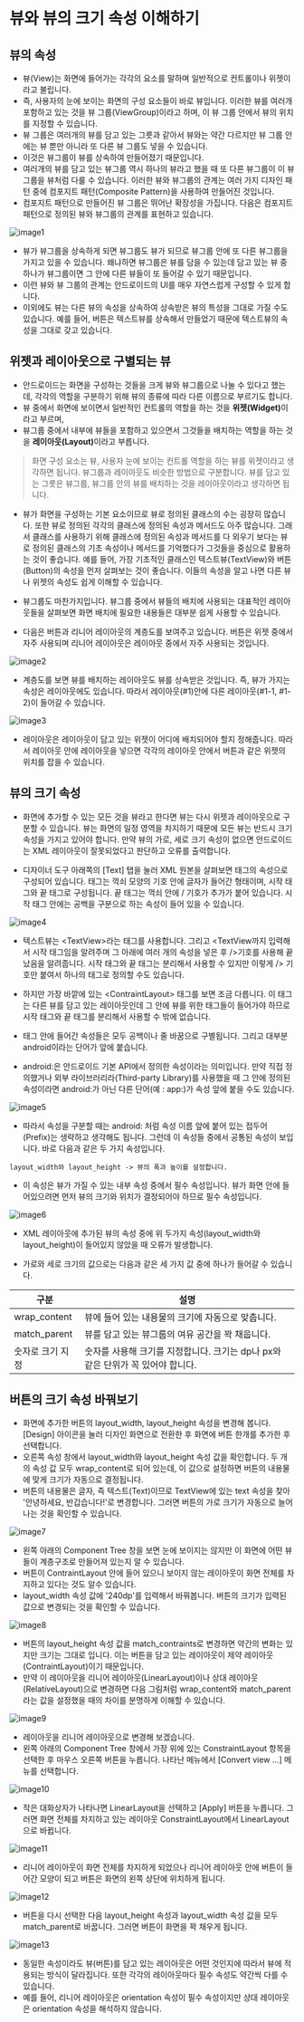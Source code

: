 # 뷰와 뷰의 크기 속성 이해하기

## 뷰의 속성 

- 뷰(View)는 화면에 들어가는 각각의 요소를 말하며 일반적으로 컨트롤이나 위젯이라고 불립니다.
- 즉, 사용자의 눈에 보이는 화면의 구성 요소들이 바로 뷰입니다. 이러한 뷰를 여러개 포함하고 있는 것을 뷰 그룹(ViewGroup)이라고 하며, 이 뷰 그룹 안에서 뷰의 위치를 지정할 수 있습니다. 
- 뷰 그룹은 여러개의 뷰를 담고 있는 그릇과 같아서 뷰와는 약간 다르지만 뷰 그룹 안에는 뷰 뿐만 아니라 또 다른 뷰 그룹도 넣을 수 있습니다. 
- 이것은 뷰그룹이 뷰를 상속하여 만들어졌기 때문입니다. 
- 여러개의 뷰를 담고 있는 뷰그룹 역시 하나의 뷰라고 했을 때 또 다른 뷰그룹이 이 뷰그룹을 뷰처럼 다룰 수 있습니다. 이러한 뷰와 뷰그룹의 관계는 여러 가지 디자인 패턴 중에 컴포지트 패턴(Composite Pattern)을 사용하여 만들어진 것입니다. 
- 컴포지트 패턴으로 만들어진 뷰 그룹은 뛰어난 확장성을 가집니다. 다음은 컴포지트 패턴으로 정의된 뷰와 뷰그룹의 관계를 표현하고 있습니다.

![image1](https://raw.githubusercontent.com/yonggyo1125/curriculum300H/main/7.Android(60%EC%8B%9C%EA%B0%84)/1~2%EC%9D%BC%EC%B0%A8(6h)%20-%20%EA%B0%9C%EB%B0%9C%ED%99%98%EA%B2%BD%20%EC%84%A4%EC%A0%95%2C%20%EB%B7%B0%2C%20%EB%A0%88%EC%9D%B4%EC%95%84%EC%9B%83/images/views/image1.png)

- 뷰가 뷰그룹을 상속하게 되면 뷰그룹도 뷰가 되므로 뷰그룹 안에 또 다른 뷰그룹을 가지고 있을 수 있습니다. 왜냐하면 뷰그룹은 뷰를 담을 수 있는데 담고 있는 뷰 중 하나가 뷰그룹이면 그 안에 다른 뷰들이 또 들어갈 수 있기 때문입니다. 
- 이런 뷰와 뷰 그룹의 관계는 안드로이드의 UI를 매우 자연스럽게 구성할 수 있게 합니다.
- 이외에도 뷰는 다른 뷰의 속성을 상속하여 상속받은 뷰의 특성을 그대로 가질 수도 있습니다. 예를 들어, 버튼은 텍스트뷰를 상속해서 만들었기 때문에 텍스트뷰의 속성을 그대로 갖고 있습니다.

## 위젯과 레이아웃으로 구별되는 뷰

- 안드로이드는 화면을 구성하는 것들을 크게 뷰와 뷰그룹으로 나눌 수 있다고 했는데, 각각의 역할을 구분하기 위해 뷰의 종류에 따라 다른 이름으로 부르기도 합니다. 
- 뷰 중에서 화면에 보이면서 일반적인 컨트롤의 역할을 하는 것을 <b>위젯(Widget)</b>이라고 부르며, 
- 뷰그룹 중에서 내부에 뷰들을 포함하고 있으면서 그것들을 배치하는 역할을 하는 것을 <b>레이아웃(Layout)</b>이라고 부릅니다.

> 화면 구성 요소는 뷰, 사용자 눈에 보이는 컨트롤 역할을 하는 뷰를 위젯이라고 생각하면 됩니다. 뷰그룹과 레이아웃도 비슷한 방법으로 구분합니다. 뷰를 담고 있는 그릇은 뷰그룹, 뷰그룹 안의 뷰를 배치하는 것을 레이아웃이라고 생각하면 됩니다. 

- 뷰가 화면을 구성하는 기본 요소이므로 뷰로 정의된 클래스의 수는 굉장히 많습니다. 또한 뷰로 정의된 각각의 클래스에 정의된 속성과 메서드도 아주 많습니다. 그래서 클래스를 사용하기 위해 클래스에 정의된 속성과 메서드를 다 외우기 보다는 뷰로 정의된 클래스의 기초 속성이나 메서드를 기억했다가 그것들을 중심으로 활용하는 것이 좋습니다. 예를 들어, 가장 기초적인 클래스인 텍스트뷰(TextView)와 버튼(Button)의 속성을 먼저 살펴보는 것이 좋습니다. 이들의 속성을 알고 나면 다른 뷰나 위젯의 속성도 쉽게 이해할 수 있습니다.

- 뷰그룹도 마찬가지입니다. 뷰그룹 중에서 뷰들의 배치에 사용되는 대표적인 레이아웃들을 살펴보면 화면 배치에 필요한 내용들은 대부분 쉽게 사용할 수 있습니다.
- 다음은 버튼과 리니어 레이아웃의 계층도를 보여주고 있습니다. 버튼은 위젯 중에서 자주 사용되며 리니어 레이아웃은 레이아웃 중에서 자주 사용되는 것입니다.

![image2](https://raw.githubusercontent.com/yonggyo1125/curriculum300H/main/7.Android(60%EC%8B%9C%EA%B0%84)/1~2%EC%9D%BC%EC%B0%A8(6h)%20-%20%EA%B0%9C%EB%B0%9C%ED%99%98%EA%B2%BD%20%EC%84%A4%EC%A0%95%2C%20%EB%B7%B0%2C%20%EB%A0%88%EC%9D%B4%EC%95%84%EC%9B%83/images/views/image2.png)

- 계층도를 보면 뷰를 배치하는 레이아웃도 뷰를 상속받은 것입니다. 즉, 뷰가 가지는 속성은 레이아웃에도 있습니다. 따라서 레이아웃(#1)안에 다른 레이아웃(#1-1, #1-2)이 들어갈 수 있습니다. 

![image3](https://raw.githubusercontent.com/yonggyo1125/curriculum300H/main/7.Android(60%EC%8B%9C%EA%B0%84)/1~2%EC%9D%BC%EC%B0%A8(6h)%20-%20%EA%B0%9C%EB%B0%9C%ED%99%98%EA%B2%BD%20%EC%84%A4%EC%A0%95%2C%20%EB%B7%B0%2C%20%EB%A0%88%EC%9D%B4%EC%95%84%EC%9B%83/images/views/image3.png)

- 레이아웃은 레이아웃이 담고 있는 위젯이 어디에 배치되어야 할지 정해줍니다. 따라서 레이아웃 안에 레이아웃을 넣으면 각각의 레이아웃 안에서 버튼과 같은 위젯의 위치를 잡을 수 있습니다.

## 뷰의 크기 속성

- 화면에 추가할 수 있는 모든 것을 뷰라고 한다면 뷰는 다시 위젯과 레이아웃으로 구분할 수 있습니다. 뷰는 화면의 일정 영역을 차지하기 때문에 모든 뷰는 반드시 크기 속성을 가지고 있어야 합니다. 만약 뷰의 가로, 세로 크기 속성이 없으면 안드로이드는 XML 레이아웃이 잘못되었다고 판단하고 오류를 출력합니다. 

- 디자이너 도구 아래쪽의 [Text] 탭을 눌러 XML 원본을 살펴보면 태그의 속성으로 구성되어 있습니다. 태그는 꺽쇠 모양의 기호 안에 글자가 들어간 형태이며, 시작 태그와 끝 태그로 구성됩니다. 끝 태그는 꺽쇠 안에 / 기호가 추가가 붙어 있습니다. 시작 태그 안에는 공백을 구분으로 하는 속성이 들어 있을 수 있습니다.

![image4](https://raw.githubusercontent.com/yonggyo1125/curriculum300H/main/7.Android(60%EC%8B%9C%EA%B0%84)/1~2%EC%9D%BC%EC%B0%A8(6h)%20-%20%EA%B0%9C%EB%B0%9C%ED%99%98%EA%B2%BD%20%EC%84%A4%EC%A0%95%2C%20%EB%B7%B0%2C%20%EB%A0%88%EC%9D%B4%EC%95%84%EC%9B%83/images/views/image4.png)

- 텍스트뷰는 \<TextView\>라는 태그를 사용합니다. 그리고 \<TextView까지 입력해서 시작 태그임을 알려주며 그 아래에 여러 개의 속성을 넣은 후 /\>기호를 사용해 끝났음을 알려줍니다. 시작 태그와 끝 태그는 분리해서 사용할 수 있지만 이렇게 /\> 기호만 붙여서 하나의 태그로 정의할 수도 있습니다. 

- 하지만 가장 바깥에 있는 \<ContraintLayout\> 태그를 보면 조금 다릅니다. 이 태그는 다른 뷰를 담고 있는 레이아웃인데 그 안에 뷰를 위한 태그들이 들어가야 하므로 시작 태그와 끝 태그를 분리해서 사용할 수 밖에 없습니다.

- 태그 안에 들어간 속성들은 모두 공백이나 줄 바꿈으로 구별됩니다. 그리고 대부분 android이라는 단어가 앞에 붙습니다. 
- android:은 안드로이드 기본 API에서 정의한 속성이라는 의미입니다. 만약 직접 정의했거나 외부 라이브러리라(Third-party Library)를 사용했을 때 그 안에 정의된 속성이라면 android:가 아닌 다른 단어(예 : app:)가 속성 앞에 붙을 수도 있습니다.

![image5](https://raw.githubusercontent.com/yonggyo1125/curriculum300H/main/7.Android(60%EC%8B%9C%EA%B0%84)/1~2%EC%9D%BC%EC%B0%A8(6h)%20-%20%EA%B0%9C%EB%B0%9C%ED%99%98%EA%B2%BD%20%EC%84%A4%EC%A0%95%2C%20%EB%B7%B0%2C%20%EB%A0%88%EC%9D%B4%EC%95%84%EC%9B%83/images/views/image5.png)

- 따라서 속성을 구분할 때는 android: 처럼 속성 이름 앞에 붙어 있는 접두어(Prefix)는 생략하고 생각해도 됩니다. 그런데 이 속성들 중에서 공통된 속성이 보입니다. 바로 다음과 같은 두 가지 속성입니다.

```
layout_width와 layout_height -> 뷰의 폭과 높이를 설정합니다.
```

- 이 속성은 뷰가 가질 수 있는 내부 속성 중에서 필수 속성입니다. 뷰가 화면 안에 들어있으려면 먼저 뷰의 크기와 위치가 결정되어야 하므로 필수 속성입니다.

![image6](https://raw.githubusercontent.com/yonggyo1125/curriculum300H/main/7.Android(60%EC%8B%9C%EA%B0%84)/1~2%EC%9D%BC%EC%B0%A8(6h)%20-%20%EA%B0%9C%EB%B0%9C%ED%99%98%EA%B2%BD%20%EC%84%A4%EC%A0%95%2C%20%EB%B7%B0%2C%20%EB%A0%88%EC%9D%B4%EC%95%84%EC%9B%83/images/views/image6.png)

- XML 레이아웃에 추가된 뷰의 속성 중에 위 두가지 속성(layout_width와 layout_height)이 들어있지 않았을 때 오류가 발생합니다.

- 가로와 세로 크기의 값으로는 다음과 같은 세 가지 값 중에 하나가 들어갈 수 있습니다.

|구분|설명|
|----|----------|
|wrap_content|뷰에 들어 있는 내용물의 크기에 자동으로 맞춥니다.|
|match_parent|뷰를 담고 있는 뷰그룹의 여유 공간을 꽉 채웁니다.|
|숫자로 크기 지정|숫자를 사용해 크기를 지정합니다. 크기는 dp나 px와 같은 단위가 꼭 있어야 합니다.|

## 버튼의 크기 속성 바꿔보기

- 화면에 추가한 버튼의 layout_width, layout_height 속성을 변경해 봅니다. [Design] 아이콘을 눌러 디자인 화면으로 전환한 후 화면에 버튼 한개를 추가한 후 선택합니다. 
- 오른쪽 속성 창에서 layout_width와 layout_height 속성 값을 확인합니다. 두 개의 속성 값 모두 wrap_content로 되어 있는데, 이 값으로 설정하면 버튼의 내용물에 맞게 크기가 자동으로 결정됩니다.
-  버튼의 내용물은 글자, 즉 텍스트(Text)이므로 TextView에 있는 text 속성을 찾아 '안녕하세요, 반갑습니다!'로 변경합니다. 그러면 버튼의 가로 크기가 자동으로 늘어나는 것을 확인할 수 있습니다.

![image7](https://raw.githubusercontent.com/yonggyo1125/curriculum300H/main/7.Android(60%EC%8B%9C%EA%B0%84)/1~2%EC%9D%BC%EC%B0%A8(6h)%20-%20%EA%B0%9C%EB%B0%9C%ED%99%98%EA%B2%BD%20%EC%84%A4%EC%A0%95%2C%20%EB%B7%B0%2C%20%EB%A0%88%EC%9D%B4%EC%95%84%EC%9B%83/images/views/image7.png)

- 왼쪽 아래의 Component Tree 창을 보면 눈에 보이지는 않지만 이 화면에 어떤 뷰들이 계층구조로 만들어져 있는지 알 수 있습니다. 
- 버튼이 ContraintLayout 안에 들어 있으니 보이지 않는 레이아웃이 화면 전체를 차지하고 있다는 것도 알수 있습니다.
- layout_width 속성 값에 '240dp'를 입력해서 바꿔봅니다. 버튼의 크기가 입력된 값으로 변경되는 것을 확인할 수 있습니다.

![image8](https://raw.githubusercontent.com/yonggyo1125/curriculum300H/main/7.Android(60%EC%8B%9C%EA%B0%84)/1~2%EC%9D%BC%EC%B0%A8(6h)%20-%20%EA%B0%9C%EB%B0%9C%ED%99%98%EA%B2%BD%20%EC%84%A4%EC%A0%95%2C%20%EB%B7%B0%2C%20%EB%A0%88%EC%9D%B4%EC%95%84%EC%9B%83/images/views/image8.png)

- 버튼의 layout_height 속성 값을 match_contraints로 변경하면 약간의 변화는 있지만 크기는 그대로 입니다. 이는 버튼을 담고 있는 레이아웃이 제약 레이아웃(ContraintLayout)이기 때문입니다. 
- 만약 이 레이아웃을 리니어 레이아웃(LinearLayout)이나 상대 레이아웃(RelativeLayout)으로 변경하면 다음 그림처럼 wrap_content와 match_parent라는 값을 설정했을 때의 차이를 분명하게 이해할 수 있습니다.

![image9](https://raw.githubusercontent.com/yonggyo1125/curriculum300H/main/7.Android(60%EC%8B%9C%EA%B0%84)/1~2%EC%9D%BC%EC%B0%A8(6h)%20-%20%EA%B0%9C%EB%B0%9C%ED%99%98%EA%B2%BD%20%EC%84%A4%EC%A0%95%2C%20%EB%B7%B0%2C%20%EB%A0%88%EC%9D%B4%EC%95%84%EC%9B%83/images/views/image9.png)

- 레이아웃을 리니어 레이아웃으로 변경해 보겠습니다.
- 왼쪽 아래의 Component Tree 창에서 가장 위에 있는 ConstraintLayout 항목을 선택한 후 마우스 오른쪽 버튼을 누릅니다. 나타난 메뉴에서 [Convert view ...] 메뉴를 선택합니다.

![image10](https://raw.githubusercontent.com/yonggyo1125/curriculum300H/main/7.Android(60%EC%8B%9C%EA%B0%84)/1~2%EC%9D%BC%EC%B0%A8(6h)%20-%20%EA%B0%9C%EB%B0%9C%ED%99%98%EA%B2%BD%20%EC%84%A4%EC%A0%95%2C%20%EB%B7%B0%2C%20%EB%A0%88%EC%9D%B4%EC%95%84%EC%9B%83/images/views/image10.png)

- 작은 대화상자가 나타나면 LinearLayout을 선택하고 [Apply] 버튼을 누릅니다. 그러면 화면 전체를 차지하고 있는 레이아웃 ConstraintLayout에서 LinearLayout으로 바뀝니다.

![image11](https://raw.githubusercontent.com/yonggyo1125/curriculum300H/main/7.Android(60%EC%8B%9C%EA%B0%84)/1~2%EC%9D%BC%EC%B0%A8(6h)%20-%20%EA%B0%9C%EB%B0%9C%ED%99%98%EA%B2%BD%20%EC%84%A4%EC%A0%95%2C%20%EB%B7%B0%2C%20%EB%A0%88%EC%9D%B4%EC%95%84%EC%9B%83/images/views/image11.png)

- 리니어 레이아웃이 화면 전체를 차지하게 되었으나 리니어 레이아웃 안에 버튼이 들어간 모양이 되고 버튼은 화면의 왼쪽 상단에 위치하게 됩니다.

![image12](https://raw.githubusercontent.com/yonggyo1125/curriculum300H/main/7.Android(60%EC%8B%9C%EA%B0%84)/1~2%EC%9D%BC%EC%B0%A8(6h)%20-%20%EA%B0%9C%EB%B0%9C%ED%99%98%EA%B2%BD%20%EC%84%A4%EC%A0%95%2C%20%EB%B7%B0%2C%20%EB%A0%88%EC%9D%B4%EC%95%84%EC%9B%83/images/views/image12.png)

- 버튼을 다시 선택한 다음 layout_height 속성과 layout_width 속성 값을 모두 match_parent로 바꿉니다. 그러면 버튼이 화면을 꽉 채우게 됩니다.

![image13](https://raw.githubusercontent.com/yonggyo1125/curriculum300H/main/7.Android(60%EC%8B%9C%EA%B0%84)/1~2%EC%9D%BC%EC%B0%A8(6h)%20-%20%EA%B0%9C%EB%B0%9C%ED%99%98%EA%B2%BD%20%EC%84%A4%EC%A0%95%2C%20%EB%B7%B0%2C%20%EB%A0%88%EC%9D%B4%EC%95%84%EC%9B%83/images/views/image13.png)

- 동일한 속성이라도 뷰(버튼)를 담고 있는 레이아웃은 어떤 것인지에 따라서 뷰에 적용되는 방식이 달라집니다. 또한 각각의 레이아웃마다 필수 속성도 약간씩 다를 수 있습니다. 
- 예를 들어, 리니어 레이아웃은 orientation 속성이 필수 속성이지만 상대 레이아웃은 orientation 속성을 해석하지 않습니다. 


